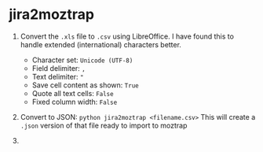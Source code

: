 jira2moztrap
============

1. Convert the ``.xls`` file to ``.csv`` using LibreOffice.  I have found this
   to handle extended (international) characters better.

   * Character set: ``Unicode (UTF-8)``
   * Field delimiter: ``,``
   * Text delimiter: ``"``
   * Save cell content as shown: ``True``
   * Quote all text cells: ``False``
   * Fixed column width: ``False``

2. Convert to JSON: ``python jira2moztrap <filename.csv>``
   This will create a ``.json`` version of that file ready to import to moztrap

3.